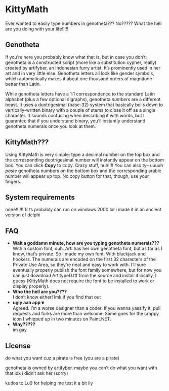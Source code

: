 # KittyMath
Ever wanted to easily type numbers in genotheta??? No????? What the hell are you doing with your life!!!!!

## Genotheta
If you’re here you probably know what that is, but in case you don’t: genotheta is a constructed script (more like a substitution cypher, really) created by artifyber, an Indonesian furry artist. It’s prominently used in her art and in very little else. Genotheta letters all look like gender symbols, which automatically makes it about one thousand orders of magnitude better than Latin.

While genotheta letters have a 1:1 correspondence to the standard Latin alphabet (plus a few optional digraphs), genotheta _numbers_ are a different beast. It uses a duotrigesimal (base-32) system that basically boils down to vertically-written binary with a couple of stems to close it off as a single character. It sounds confusing when describing it with words, but I guarantee that if you understand binary, you’ll instantly understand genotheta numerals once you look at them.

## KittyMath???
Using KittyMath is very simple: type a decimal number on the top box and the corresponding duotrigesimal number will instantly appear on the bottom box. You can click **Copy** to copy. Crazy stuff, huh!!!! You can also ty– uuuuh _paste_ genotheta numbers on the bottom box and the corresponding arabic number will appear up top. No copy button for that, though, use your fingers.

## System requirements
none!!!!!! fr ts probably can run on windows 2000 lol i made it in an ancient version of delphi

## FAQ
- **Wait a goddamn minute, how are you typing genotheta numerals???**\
With a custom font, duh. Arti has her own genotheta font, but as far as I know, that’s private. So I made my own font. With blackjack and hookers. The numerals are encoded on the first 32 characters of the Private Use Area, so they’re neat and easy to work with. I’ll sure eventually properly publish the font family somewhere, but for now you can just download ArtitypeD.ttf from the source and install it locally, I guess (KittyMath does not require the font to be installed to work or display properly).
- **Who the hell are you????**\
I don’t know either! lmk if you find that out
- **ugly aah app 💀**\
Agreed. I’m a worse designer than a coder. If you wanna yassify it, pull requests and forks are more than welcome. Same goes for the crappy icon I whipped up in two minutes on Paint.NET.
- **Why?????**\
im gay

## License
do what you want cuz a pirate is free (you are a pirate)

genotheta is owned by artifyber. maybe you can’t do what you want with that idk i didn’t ask her (sorry)

kudos to Lu9 for helping me test it a bit ily